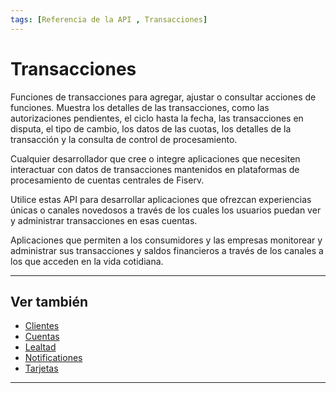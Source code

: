 ```yaml
---
tags: [Referencia de la API , Transacciones]
---
```


# Transacciones

Funciones de transacciones para agregar, ajustar o consultar acciones de funciones. Muestra los detalles de las transacciones, como las autorizaciones pendientes, el ciclo hasta la fecha, las transacciones en disputa, el tipo de cambio, los datos de las cuotas, los detalles de la transacción y la consulta de control de procesamiento.

<!--
type: tab
titles: ¿Para quién es?, ¿Cómo se usa?, Usos potenciales
-->

Cualquier desarrollador que cree o integre aplicaciones que necesiten interactuar con datos de transacciones mantenidos en plataformas de procesamiento de cuentas centrales de Fiserv.

<!--
type: tab
-->

Utilice estas API para desarrollar aplicaciones que ofrezcan experiencias únicas o canales novedosos a través de los cuales los usuarios puedan ver y administrar transacciones en esas cuentas.

<!--
type: tab
-->

Aplicaciones que permiten a los consumidores y las empresas monitorear y administrar sus transacciones y saldos financieros a través de los canales a los que acceden en la vida cotidiana.

<!-- type: tab-end -->

---

## Ver también

- [Clientes](?path=docs/spanish/referencia-api/1-clientes.md)
- [Cuentas](?path=docs/spanish/referencia-api/2-cuentas.md)
- [Lealtad](?path=docs/spanish/referencia-api/3-lealtad.md)
- [Notificationes](?path=docs/spanish/referencia-api/4-notificationes.md)
- [Tarjetas](?path=docs/spanish/referencia-api/5-tarjetas.md)

---

